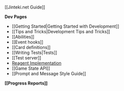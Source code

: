 [[Jinteki.net Guide]]

**Dev Pages**
* [[Getting Started|Getting Started with Development]]
* [[Tips and Tricks|Development Tips and Tricks]]
* [[Abilities]]
* [[Event hooks]]
* [[Card definitions]]
* [[Writing Tests|Tests]]
* [[Test server]]
* [Reagent Implementation](https://github.com/mtgred/netrunner/wiki/Reagent-Implementation)
* [[Game State API]]
* [[Prompt and Message Style Guide]]

**[[Progress Reports]]**
